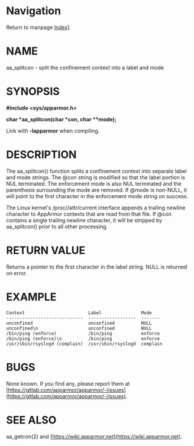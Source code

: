# Navigation
Return to manpage [Index}](ManPages)


# NAME

aa\_splitcon - split the confinement context into a label and mode

# SYNOPSIS

**#include &lt;sys/apparmor.h>**

**char \*aa\_splitcon(char \*con, char \*\*mode);**

Link with **-lapparmor** when compiling.

# DESCRIPTION

The aa\_splitcon() function splits a confinement context into separate label
and mode strings. The @con string is modified so that the label portion is NUL
terminated. The enforcement mode is also NUL terminated and the parenthesis
surrounding the mode are removed. If @mode is non-NULL, it will point to the
first character in the enforcement mode string on success.

The Linux kernel's /proc/<PID>/attr/current interface appends a
trailing newline character to AppArmor contexts that are read from that file.
If @con contains a single trailing newline character, it will be stripped by
aa\_splitcon() prior to all other processing.

# RETURN VALUE

Returns a pointer to the first character in the label string. NULL is returned
on error.

# EXAMPLE

    Context                        Label               Mode 
    -----------------------------  ------------------  -------
    unconfined                     unconfined          NULL
    unconfined\n                   unconfined          NULL
    /bin/ping (enforce)            /bin/ping           enforce
    /bin/ping (enforce)\n          /bin/ping           enforce
    /usr/sbin/rsyslogd (complain)  /usr/sbin/rsyslogd  complain

# BUGS

None known. If you find any, please report them at
[https://gitlab.com/apparmor/apparmor/-/issues](https://gitlab.com/apparmor/apparmor/-/issues).

# SEE ALSO

aa\_getcon(2) and [https://wiki.apparmor.net](https://wiki.apparmor.net).
